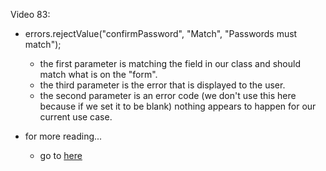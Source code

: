 Video 83:

- errors.rejectValue("confirmPassword", "Match", "Passwords must match");
    - the first parameter is matching the field in our class and should match what is on the "form".
    - the third parameter is the error that is displayed to the user.
    - the second parameter is an error code (we don't use this here because if we set it to be blank) nothing appears to
    happen for our current use case.
    
- for more reading...
    - go to [here](https://docs.spring.io/spring/docs/current/javadoc-api/org/springframework/validation/AbstractErrors.html#rejectValue-java.lang.String-java.lang.String-java.lang.String-)
